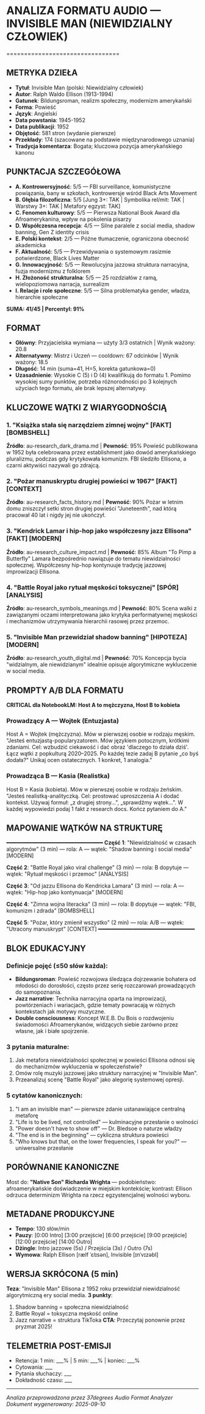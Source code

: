 # ANALIZA FORMATU AUDIO — INVISIBLE MAN (NIEWIDZIALNY CZŁOWIEK)
================================

## METRYKA DZIEŁA
- **Tytuł**: Invisible Man (polski: Niewidzialny człowiek)
- **Autor**: Ralph Waldo Ellison (1913-1994)
- **Gatunek**: Bildungsroman, realizm społeczny, modernizm amerykański
- **Forma**: Powieść
- **Język**: Angielski
- **Data powstania**: 1945-1952
- **Data publikacji**: 1952
- **Objętość**: 581 stron (wydanie pierwsze)
- **Przekłady**: 174 (szacowane na podstawie międzynarodowego uznania)
- **Tradycja komentarza**: Bogata; kluczowa pozycja amerykańskiego kanonu

## PUNKTACJA SZCZEGÓŁOWA
- **A. Kontrowersyjność**: 5/5 — FBI surveillance, komunistyczne powiązania, bany w szkołach, kontrowersje wśród Black Arts Movement
- **B. Głębia filozoficzna**: 5/5 [Jung 3+: TAK | Symbolika rel/mit: TAK | Warstwy 3+: TAK | Metafory egzyst: TAK]
- **C. Fenomen kulturowy**: 5/5 — Pierwsza National Book Award dla Afroamerykanina, wpływ na pokolenia pisarzy
- **D. Współczesna recepcja**: 4/5 — Silne paralele z social media, shadow banning, Gen Z identity crisis
- **E. Polski kontekst**: 2/5 — Późne tłumaczenie, ograniczona obecność akademicka
- **F. Aktualność**: 5/5 — Przewidywania o systemowym rasizmie potwierdzone, Black Lives Matter
- **G. Innowacyjność**: 5/5 — Rewolucyjna jazzowa struktura narracyjna, fuzja modernizmu z folklorem
- **H. Złożoność strukturalna**: 5/5 — 25 rozdziałów z ramą, wielopoziomowa narracja, surrealizm
- **I. Relacje i role społeczne**: 5/5 — Silna problematyka gender, władza, hierarchie społeczne

**SUMA: 41/45 | Percentyl: 91%**

## FORMAT
- **Główny**: Przyjacielska wymiana — użyty 3/3 ostatnich | Wynik ważony: 20.8
- **Alternatywny**: Mistrz i Uczeń — cooldown: 67 odcinków | Wynik ważony: 18.5
- **Długość**: 14 min (suma=41, H=5, korekta gatunkowa=0)
- **Uzasadnienie**: Wysokie C (5) i D (4) kwalifikują do formatu 1. Pomimo wysokiej sumy punktów, potrzeba różnorodności po 3 kolejnych użyciach tego formatu, ale brak lepszej alternatywy.

## KLUCZOWE WĄTKI Z WIARYGODNOŚCIĄ

### 1. "Książka stała się narzędziem zimnej wojny" [FAKT] [BOMBSHELL]
**Źródło**: au-research_dark_drama.md | **Pewność**: 95%
Powieść publikowana w 1952 była celebrowana przez establishment jako dowód amerykańskiego pluralizmu, podczas gdy krytykowała komunizm. FBI śledziło Ellisona, a czarni aktywiści nazywali go zdrajcą.

### 2. "Pożar manuskryptu drugiej powieści w 1967" [FAKT] [CONTEXT]
**Źródło**: au-research_facts_history.md | **Pewność**: 90%
Pożar w letnim domu zniszczył setki stron drugiej powieści "Juneteenth", nad którą pracował 40 lat i nigdy jej nie ukończył.

### 3. "Kendrick Lamar i hip-hop jako współczesny jazz Ellisona" [FAKT] [MODERN]
**Źródło**: au-research_culture_impact.md | **Pewność**: 85%
Album "To Pimp a Butterfly" Lamara bezpośrednio nawiązuje do tematu niewidzialności społecznej. Współczesny hip-hop kontynuuje tradycję jazzowej improwizacji Ellisona.

### 4. "Battle Royal jako rytuał męskości toksycznej" [SPÓR] [ANALYSIS]
**Źródło**: au-research_symbols_meanings.md | **Pewność**: 80%
Scena walki z zawiązanymi oczami interpretowana jako krytyka performatywnej męskości i mechanizmów utrzymywania hierarchii rasowej przez przemoc.

### 5. "Invisible Man przewidział shadow banning" [HIPOTEZA] [MODERN]
**Źródło**: au-research_youth_digital.md | **Pewność**: 70%
Koncepcja bycia "widzialnym, ale niewidzianym" idealnie opisuje algorytmiczne wykluczenie w social media.

## PROMPTY A/B DLA FORMATU

**CRITICAL dla NotebookLM: Host A to mężczyzna, Host B to kobieta**

### Prowadzący A — Wojtek (Entuzjasta)
Host A = Wojtek (mężczyzna). Mów w pierwszej osobie w rodzaju męskim.
"Jesteś entuzjastą-popularyzatorem. Mów językiem potocznym, krótkimi zdaniami. Cel: wzbudzić ciekawość i dać obraz 'dlaczego to działa dziś'. Łącz wątki z popkulturą 2020–2025. Po każdej tezie zadaj B pytanie „co byś dodała?" Unikaj ocen ostatecznych. 1 konkret, 1 analogia."

### Prowadząca B — Kasia (Realistka)
Host B = Kasia (kobieta). Mów w pierwszej osobie w rodzaju żeńskim.
"Jesteś realistką-analityczką. Cel: prostować uproszczenia A i dodać kontekst. Używaj formuł: „z drugiej strony…", „sprawdźmy wątek…". W każdej wypowiedzi podaj 1 fakt z research docs. Kończ pytaniem do A."

## MAPOWANIE WĄTKÓW NA STRUKTURĘ
━━━━━━━━━━━━━━━━━━━━━━━━━━━━━━
**Część 1**: "Niewidzialność w czasach algorytmów" (3 min) — rola: A — wątek: "Shadow banning i social media" [MODERN]

**Część 2**: "Battle Royal jako viral challenge" (3 min) — rola: B dopytuje — wątek: "Rytuał męskości i przemoc" [ANALYSIS]

**Część 3**: "Od jazzu Ellisona do Kendricka Lamara" (3 min) — rola: A — wątek: "Hip-hop jako kontynuacja" [MODERN]

**Część 4**: "Zimna wojna literacka" (3 min) — rola: B dopytuje — wątek: "FBI, komunizm i zdrada" [BOMBSHELL]

**Część 5**: "Pożar, który zmienił wszystko" (2 min) — rola: A/B — wątek: "Utracony manuskrypt" [CONTEXT]
━━━━━━━━━━━━━━━━━━━━━━━━━━━━━━

## BLOK EDUKACYJNY

### Definicje pojęć (≤50 słów każda):
- **Bildungsroman**: Powieść rozwojowa śledząca dojrzewanie bohatera od młodości do dorosłości, często przez serię rozczarowań prowadzących do samopoznania.
- **Jazz narrative**: Technika narracyjna oparta na improwizacji, powtórzeniach i wariacjach, gdzie tematy powracają w różnych kontekstach jak motywy muzyczne.
- **Double consciousness**: Koncept W.E.B. Du Bois o rozdwojeniu świadomości Afroamerykanów, widzących siebie zarówno przez własne, jak i białe spojrzenie.

### 3 pytania maturalne:
1. Jak metafora niewidzialności społecznej w powieści Ellisona odnosi się do mechanizmów wykluczenia w społeczeństwie?
2. Omów rolę muzyki jazzowej jako struktury narracyjnej w "Invisible Man".
3. Przeanalizuj scenę "Battle Royal" jako alegorię systemowej opresji.

### 5 cytatów kanonicznych:
1. "I am an invisible man" — pierwsze zdanie ustanawiające centralną metaforę
2. "Life is to be lived, not controlled" — kulminacyjne przesłanie o wolności
3. "Power doesn't have to show off" — Dr. Bledsoe o naturze władzy
4. "The end is in the beginning" — cykliczna struktura powieści
5. "Who knows but that, on the lower frequencies, I speak for you?" — uniwersalne przesłanie

## PORÓWNANIE KANONICZNE
Most do: **"Native Son" Richarda Wrighta** — podobieństwo: afroamerykańskie doświadczenie w miejskim kontekście; kontrast: Ellison odrzuca determinizm Wrighta na rzecz egzystencjalnej wolności wyboru.

## METADANE PRODUKCYJNE
- **Tempo**: 130 słów/min
- **Pauzy**: [0:00 Intro] [3:00 przejście] [6:00 przejście] [9:00 przejście] [12:00 przejście] [14:00 Outro]
- **Dżingle**: Intro jazzowe (5s) / Przejścia (3s) / Outro (7s)
- **Wymowa**: Ralph Ellison [rælf ˈɛlɪsən], Invisible [ɪnˈvɪzəbl]

## WERSJA SKRÓCONA (5 min)
**Teza**: "Invisible Man" Ellisona z 1952 roku przewidział niewidzialność algorytmiczną ery social media.
**3 punkty**: 
1. Shadow banning = społeczna niewidzialność
2. Battle Royal = toksyczna męskość online
3. Jazz narrative = struktura TikToka
**CTA**: Przeczytaj ponownie przez pryzmat 2025!

## TELEMETRIA POST-EMISJI
- Retencja: 1 min: ___% | 5 min: ___% | koniec: ___%
- Cytowania: ___
- Pytania słuchaczy: ___
- Dokładność czasu: ___

---
*Analiza przeprowadzona przez 37degrees Audio Format Analyzer*
*Dokument wygenerowany: 2025-09-10*